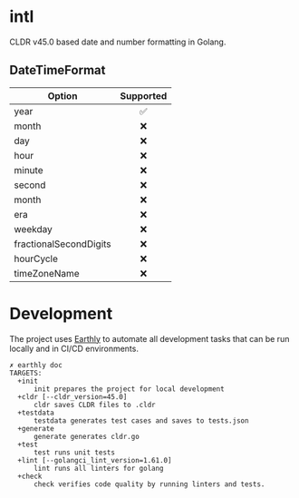 # intl

CLDR v45.0 based date and number formatting in Golang.

## DateTimeFormat

| Option                 | Supported |
| ---------------------- | :-------: |
| year                   |    ✅︎    |
| month                  |    ❌     |
| day                    |    ❌     |
| hour                   |    ❌     |
| minute                 |    ❌     |
| second                 |    ❌     |
| month                  |    ❌     |
| era                    |    ❌     |
| weekday                |    ❌     |
| fractionalSecondDigits |    ❌     |
| hourCycle              |    ❌     |
| timeZoneName           |    ❌     |

# Development

The project uses [Earthly](https://earthly.dev) to automate all development tasks that can be run locally and in CI/CD environments.

```shell
✗ earthly doc
TARGETS:
  +init
      init prepares the project for local development
  +cldr [--cldr_version=45.0]
      cldr saves CLDR files to .cldr
  +testdata
      testdata generates test cases and saves to tests.json
  +generate
      generate generates cldr.go
  +test
      test runs unit tests
  +lint [--golangci_lint_version=1.61.0]
      lint runs all linters for golang
  +check
      check verifies code quality by running linters and tests.
```
